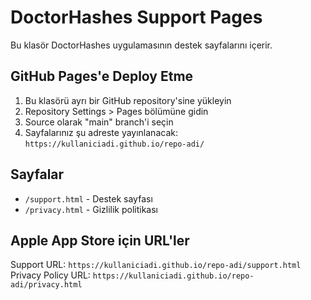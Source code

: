 # DoctorHashes Support Pages

Bu klasör DoctorHashes uygulamasının destek sayfalarını içerir.

## GitHub Pages'e Deploy Etme

1. Bu klasörü ayrı bir GitHub repository'sine yükleyin
2. Repository Settings > Pages bölümüne gidin
3. Source olarak "main" branch'i seçin
4. Sayfalarınız şu adreste yayınlanacak: `https://kullaniciadi.github.io/repo-adi/`

## Sayfalar

- `/support.html` - Destek sayfası
- `/privacy.html` - Gizlilik politikası

## Apple App Store için URL'ler

Support URL: `https://kullaniciadi.github.io/repo-adi/support.html`
Privacy Policy URL: `https://kullaniciadi.github.io/repo-adi/privacy.html`
